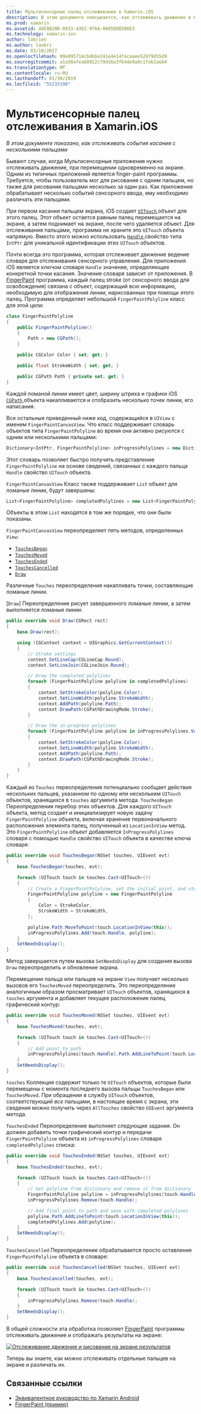 ```yaml
---
title: Мультисенсорные палец отслеживания в Xamarin.iOS
description: В этом документе описывается, как отслеживать движение в мультисенсорные жесты в приложении Xamarin.iOS. Оно основано на красочное примера приложения.
ms.prod: xamarin
ms.assetid: 48E8B20D-0833-43D2-976A-0605DDB386E3
ms.technology: xamarin-ios
author: lobrien
ms.author: laobri
ms.date: 03/18/2017
ms.openlocfilehash: 09e895714cb4bbe241e4e14facaaee52079d55d9
ms.sourcegitcommit: a1a58afea68912c79d16a3f64de9a0c1feb2aeb4
ms.translationtype: MT
ms.contentlocale: ru-RU
ms.lasthandoff: 01/30/2019
ms.locfileid: "55233198"
---
```

# <a name="multi-touch-finger-tracking-in-xamarinios"></a>Мультисенсорные палец отслеживания в Xamarin.iOS

_В этом документе показано, как отслеживать события касания с несколькими пальцами_

Бывают случаи, когда Мультисенсорные приложения нужно отслеживать движение, при перемещении одновременно на экране. Одним из типичных приложений является finger-paint программы. Требуется, чтобы пользователь мог для рисования с одним пальцем, но также для рисования пальцами несколько за один раз. Как приложение обрабатывает несколько событий сенсорного ввода, ему необходимо различать эти пальцами.

При первом касании пальцем экрана, iOS создает [ `UITouch` ](xref:UIKit.UITouch) объект для этого палец. Этот объект остается равным палец перемещается на экране, а затем поднимает на экране, после чего удаляется объект. Для отслеживания пальцами, программа не храните это `UITouch` объекта напрямую. Вместо этого можно использовать [ `Handle` ](xref:Foundation.NSObject.Handle) свойство типа `IntPtr` для уникальной идентификации этих `UITouch` объектов.

Почти всегда это программа, которая отслеживает движение ведение словаря для отслеживания сенсорного управления. Для приложения iOS является ключом словаря `Handle` значение, определяющее конкретной точки касания. Значение словаря зависит от приложения. В [FingerPaint](https://developer.xamarin.com/samples/monotouch/ApplicationFundamentals/FingerPaint) программа, каждый палец stroke (от сенсорного ввода для освобождения) связана с объект, содержащий всю информацию, необходимую для отображения линии, нарисованных при помощи этого палец. Программа определяет небольшой `FingerPaintPolyline` класс для этой цели:

```csharp
class FingerPaintPolyline
{
    public FingerPaintPolyline()
    {
        Path = new CGPath();
    }

    public CGColor Color { set; get; }

    public float StrokeWidth { set; get; }

    public CGPath Path { private set; get; }
}
```

Каждой ломаной линии имеет цвет, ширину штриха и графики iOS [ `CGPath` ](xref:CoreGraphics.CGPath) объекта накапливаются и отобразить несколько точек линии, его написания.


Все остальные приведенный ниже код, содержащийся в `UIView` с именем `FingerPaintCanvasView`. Что класс поддерживает словарь объектов типа `FingerPaintPolyline` во время они активно рисуются с одним или несколькими пальцами:

```csharp
Dictionary<IntPtr, FingerPaintPolyline> inProgressPolylines = new Dictionary<IntPtr, FingerPaintPolyline>();
```

Этот словарь позволяет быстро получить представление `FingerPaintPolyline` на основе сведений, связанных с каждого пальца `Handle` свойство `UITouch` объекта.

`FingerPaintCanvasView` Класс также поддерживает `List` объект для ломаные линии, будут завершены:

```csharp
List<FingerPaintPolyline> completedPolylines = new List<FingerPaintPolyline>();
```

Объекты в этом `List` находятся в том же порядке, что они были показаны.

`FingerPaintCanvasView` переопределяет пять методов, определенных `View`:

- [`TouchesBegan`](xref:UIKit.UIResponder.TouchesBegan(Foundation.NSSet,UIKit.UIEvent))
- [`TouchesMoved`](xref:UIKit.UIResponder.TouchesMoved(Foundation.NSSet,UIKit.UIEvent))
- [`TouchesEnded`](xref:UIKit.UIResponder.TouchesEnded(Foundation.NSSet,UIKit.UIEvent))
- [`TouchesCancelled`](xref:UIKit.UIResponder.TouchesCancelled(Foundation.NSSet,UIKit.UIEvent))
- [`Draw`](xref:UIKit.UIView.Draw(CoreGraphics.CGRect))

Различные `Touches` переопределения накапливать точки, составляющие ломаные линии.

[`Draw`] Переопределение рисует завершенного ломаные линии, а затем выполняется ломаные линии:

```csharp
public override void Draw(CGRect rect)
{
    base.Draw(rect);

    using (CGContext context = UIGraphics.GetCurrentContext())
    {
        // Stroke settings
        context.SetLineCap(CGLineCap.Round);
        context.SetLineJoin(CGLineJoin.Round);

        // Draw the completed polylines
        foreach (FingerPaintPolyline polyline in completedPolylines)
        {
            context.SetStrokeColor(polyline.Color);
            context.SetLineWidth(polyline.StrokeWidth);
            context.AddPath(polyline.Path);
            context.DrawPath(CGPathDrawingMode.Stroke);
        }

        // Draw the in-progress polylines
        foreach (FingerPaintPolyline polyline in inProgressPolylines.Values)
        {
            context.SetStrokeColor(polyline.Color);
            context.SetLineWidth(polyline.StrokeWidth);
            context.AddPath(polyline.Path);
            context.DrawPath(CGPathDrawingMode.Stroke);
        }
    }
}
```

Каждый из `Touches` переопределения потенциально сообщает действия нескольких пальцев, указанном по одному или нескольким `UITouch` объектов, хранящихся в `touches` аргумента метода. `TouchesBegan` Переопределения перебор этих объектов. Для каждого `UITouch` объекта, метод создает и инициализирует новую задачу `FingerPaintPolyline` объекта, включая хранение первоначального расположения элемента палец, полученный из `LocationInView` метод. Это `FingerPaintPolyline` объект добавляется `InProgressPolylines` словаря с помощью `Handle` свойство `UITouch` объекта в качестве ключа словаря:

```csharp
public override void TouchesBegan(NSSet touches, UIEvent evt)
{
    base.TouchesBegan(touches, evt);

    foreach (UITouch touch in touches.Cast<UITouch>())
    {
        // Create a FingerPaintPolyline, set the initial point, and store it
        FingerPaintPolyline polyline = new FingerPaintPolyline
        {
            Color = StrokeColor,
            StrokeWidth = StrokeWidth,
        };

        polyline.Path.MoveToPoint(touch.LocationInView(this));
        inProgressPolylines.Add(touch.Handle, polyline);
    }
    SetNeedsDisplay();
}
```

Метод завершается путем вызова `SetNeedsDisplay` для создания вызова `Draw` переопределить и обновление экрана.

Перемещении пальца или пальцев на экране `View` получает несколько вызовов его `TouchesMoved` переопределить. Это переопределение аналогичным образом просматривает `UITouch` объектов, хранящихся в `touches` аргумента и добавляет текущее расположение палец графический контур:

```csharp
public override void TouchesMoved(NSSet touches, UIEvent evt)
{
    base.TouchesMoved(touches, evt);

    foreach (UITouch touch in touches.Cast<UITouch>())
    {
        // Add point to path
        inProgressPolylines[touch.Handle].Path.AddLineToPoint(touch.LocationInView(this));
    }
    SetNeedsDisplay();
}
```

`touches` Коллекция содержит только те `UITouch` объектов, которые были перемещены с момента последнего вызова пальцы `TouchesBegan` или `TouchesMoved`. При обращении в службу `UITouch` объектов, соответствующий *все* пальцами, в настоящее время с экрана, эти сведения можно получить через `AllTouches` свойство `UIEvent` аргумента метода.

`TouchesEnded` Переопределение выполняет следующие задания. Он должен добавить точки графический контур и передачи `FingerPaintPolyline` объекта из `inProgressPolylines` словаря `completedPolylines` списка:

```csharp
public override void TouchesEnded(NSSet touches, UIEvent evt)
{
    base.TouchesEnded(touches, evt);

    foreach (UITouch touch in touches.Cast<UITouch>())
    {
        // Get polyline from dictionary and remove it from dictionary
        FingerPaintPolyline polyline = inProgressPolylines[touch.Handle];
        inProgressPolylines.Remove(touch.Handle);

        // Add final point to path and save with completed polylines
        polyline.Path.AddLineToPoint(touch.LocationInView(this));
        completedPolylines.Add(polyline);
    }
    SetNeedsDisplay();
}
```

`TouchesCancelled` Переопределение обрабатывается просто оставления `FingerPaintPolyline` объекта в словаре:

```csharp
public override void TouchesCancelled(NSSet touches, UIEvent evt)
{
    base.TouchesCancelled(touches, evt);

    foreach (UITouch touch in touches.Cast<UITouch>())
    {
        inProgressPolylines.Remove(touch.Handle);
    }
    SetNeedsDisplay();
}
```

В общей сложности эта обработка позволяет [FingerPaint](https://developer.xamarin.com/samples/monotouch/ApplicationFundamentals/FingerPaint) программы отслеживать движение и отображать результаты на экране:

[![](touch-tracking-images/image01.png "Отслеживание движение и рисование на экране результатов")](touch-tracking-images/image01.png#lightbox)

Теперь вы знаете, как можно отслеживать отдельные пальцев на экране и различать их.



## <a name="related-links"></a>Связанные ссылки

- [Эквивалентное руководство по Xamarin Android](~/android/app-fundamentals/touch/touch-tracking.md)
- [FingerPaint (пример)](https://developer.xamarin.com/samples/monotouch/ApplicationFundamentals/FingerPaint)
